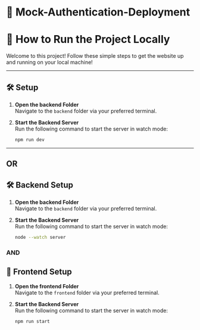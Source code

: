# 🚀 **Mock-Authentication-Deployment**


# 🚀 **How to Run the Project Locally**

Welcome to this project! Follow these simple steps to get the website up and running on your local machine!

---

## 🛠️ **Setup**

1. **Open the backend Folder**  
   Navigate to the `backend` folder via your preferred terminal.
   
2. **Start the Backend Server**  
   Run the following command to start the server in watch mode:
   ```bash
   npm run dev
---
## OR

## 🛠️ **Backend Setup**

1. **Open the backend Folder**  
   Navigate to the `backend` folder via your preferred terminal.
   
2. **Start the Backend Server**  
   Run the following command to start the server in watch mode:
   ```bash
   node --watch server
   
### AND

## 🎨 **Frontend Setup**

1. **Open the frontend Folder**  
   Navigate to the `frontend` folder via your preferred terminal.
   
2. **Start the Backend Server**  
   Run the following command to start the server in watch mode:
   ```bash
   npm run start
